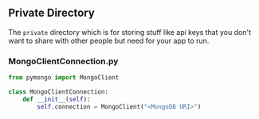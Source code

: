 ## Private Directory
The `private` directory which is for storing stuff like api keys that you don't want to share with other people but need for your app to run.

### MongoClientConnection.py
```py
from pymongo import MongoClient

class MongoClientConnection:
    def __init__(self):
        self.connection = MongoClient("<MongoDB URI>")
```

